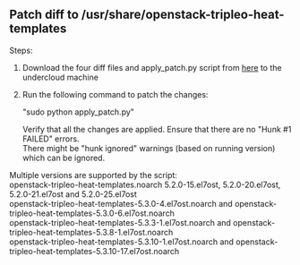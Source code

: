 Patch diff to /usr/share/openstack-tripleo-heat-templates
----------------------------------------------------------

Steps:   

1. Download the four diff files and apply_patch.py script from [here](https://github.com/nuagenetworks/nuage-ospdirector/blob/OSPD10/tripleo-heat-templates-diff/) to the undercloud machine   

2. Run the following command to patch the changes:   

   "sudo python apply_patch.py"   

   Verify that all the changes are applied. Ensure that there are no "Hunk #1 FAILED" errors.   
   There might be "hunk ignored" warnings (based on running version) which can be ignored.   

Multiple versions are supported by the script:   
openstack-tripleo-heat-templates.noarch 5.2.0-15.el7ost, 5.2.0-20.el7ost, 5.2.0-21.el7ost and 5.2.0-25.el7ost   
openstack-tripleo-heat-templates-5.3.0-4.el7ost.noarch and openstack-tripleo-heat-templates-5.3.0-6.el7ost.noarch   
openstack-tripleo-heat-templates-5.3.3-1.el7ost.noarch and openstack-tripleo-heat-templates-5.3.8-1.el7ost.noarch   
openstack-tripleo-heat-templates-5.3.10-1.el7ost.noarch and openstack-tripleo-heat-templates-5.3.10-17.el7ost.noarch
